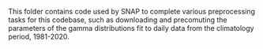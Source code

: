 This folder contains code used by SNAP to complete various preprocessing tasks for this codebase, such as downloading and precomuting the parameters of the gamma distributions fit to daily data from the climatology period, 1981-2020. 
